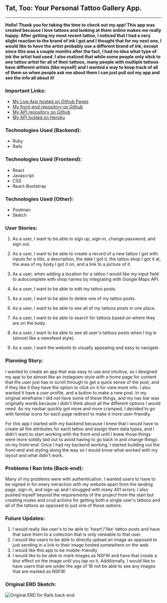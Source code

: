 ## **Tat, Too: Your Personal Tattoo Gallery App**.
------------------------------------------------------

**Hello! Thank you for taking the time to check out my app! This app was created because I love tattoos and looking at them online makes me really happy. After getting my most recent tattoo, I noticed that I had a very slight reaction to the brand of ink I got and I thought that for my next one, I would like to have the artist probably use a different brand of ink, except since this was a couple months after the fact, I had no idea what type of ink the artist had used. I also realized that while some people only stick to one tattoo artist for all of their tattoos, many people with multiple tattoos have different artists (like myself) and I wanted a way to keep track of all of them so when people ask me about them I can just pull out my app and see the info all about it!**

### **Important Links**:

* [My Live App hosted on Github Pages](https://reginapizza.github.io/TatToo-App/)
* [My front-end repository on Github](https://github.com/reginapizza/TatToo-React-Client)
* [My API repository on Github](https://github.com/reginapizza/TatToo-Backend)
* [My API hosted on Heroku](https://morning-earth-83765.herokuapp.com/)

### **Technologies Used (Backend):**
* Ruby
* Rails

### **Technologies Used (Frontend):**
* React
* Javascript
* CSS
* React-Bootstrap

### **Technologies Used (Other):**
* Postman
* Sketch

### **User Stories:**

1. As a user, I want to be able to sign up, sign-in, change password, and sign out.

2. As a user, I want to be able to create a record of a new tattoo I got with inputs for a title, a description, the date I got it, the tattoo shop I got it at, the area of my body I got it on, and a link to a picture of it.

3. As a user, when adding a location for a tattoo I would like my input field to autocomplete with shop names by integrating with Google Maps API.

2. As a user, I want to be able to edit my tattoo posts.

3. As a user, I want to be able to delete one of my tattoo posts.

4. As a user, I want to be able to see all of my tattoos posts in one place.

5. As a user, I want to be able to search for tattoos based on where they are on the body.

6. As a user, I want to be able to see all user's tattoos posts when I log in (almost like a newsfeed style).

7. As a user, I want the website to visually appealing and easy to navigate.


### **Planning Story:**
I wanted to create an app that was easy to use and intuitive, so I designed my app to be almost like an instagram-style with a home page for content that the user just has to scroll through to get a quick sense of the post, and if they like it they have the option to click on it for view more info. I also wanted it have a user profile, and a button to make a new post. In my original wireframe I did not have some of these things, and my nav bar was originally words because I didn't think about all the different options I would need. As my navbar quickly got more and more cramped, I decided to go with familiar icons for each page redirect to make it more user-friendly.

For this app I started with my backend because I knew that I would have to create all the attributes for each tattoo and assign them data types, and I didn't want to start working with the front-end until I knew those things were more solidly laid out to avoid having to go back in and change things on my front-end. Once I had my backend working, I started building out the front-end and styling along the way so I would know what worked with my layout and what didn't work.



### **Problems I Ran Into (Back-end):**
Many of my problems were with authentication. I wanted users to have to be signed in for every ineraction with my website apart from the landing page, sign-in, and sign-up and I strugged with many 401 errors. I also pushed myself beyond the requirements of the project from the start but creating routes and crud actions for getting both a single user's tattoos and all of the tattoos as opposed to just one of those options.

### **Future Updates:**

1.  I would really like user's to be able to 'heart'/'like' tattoo posts and have that save them to a collection that is only viewable to that user.
2.  I would like users to be able to directly upload an image as opposed to just sending in a link to their image hosted somewhere on the web.
3.  I would like this app to be mobile-friendly
4.  I would like to be able to mark images as NSFW and have that create a blur effect on the image until you tap on it. Additionally, I would like to have users that are under the age of 18 not be able to see any images that are marked as NSFW.

### **Original ERD Sketch:**

![Original ERD for Rails back-end](https://i.imgur.com/YZQRusN.png)
